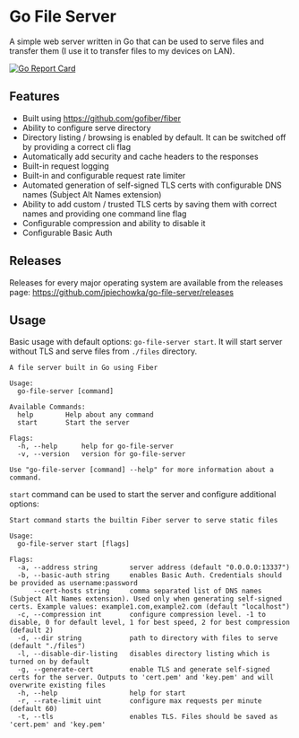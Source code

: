 # Go File Server
A simple web server written in Go that can be used to serve files and transfer them (I use it to transfer files to my devices on LAN).

[![Go Report Card](https://goreportcard.com/badge/github.com/jpiechowka/go-file-server)](https://goreportcard.com/report/github.com/jpiechowka/go-file-server)

## Features
* Built using https://github.com/gofiber/fiber
* Ability to configure serve directory
* Directory listing / browsing is enabled by default. It can be switched off by providing a correct cli flag
* Automatically add security and cache headers to the responses
* Built-in request logging
* Built-in and configurable request rate limiter
* Automated generation of self-signed TLS certs with configurable DNS names (Subject Alt Names extension)
* Ability to add custom / trusted TLS certs by saving them with correct names and providing one command line flag
* Configurable compression and ability to disable it
* Configurable Basic Auth

## Releases
Releases for every major operating system are available from the releases page: https://github.com/jpiechowka/go-file-server/releases

## Usage
Basic usage with default options: ```go-file-server start```. It will start server without TLS and serve files from ```./files``` directory.

```
A file server built in Go using Fiber

Usage:
  go-file-server [command]

Available Commands:
  help        Help about any command
  start       Start the server

Flags:
  -h, --help      help for go-file-server
  -v, --version   version for go-file-server

Use "go-file-server [command] --help" for more information about a command.
```

```start``` command can be used to start the server and configure additional options:
```
Start command starts the builtin Fiber server to serve static files

Usage:
  go-file-server start [flags]

Flags:
  -a, --address string        server address (default "0.0.0.0:13337")
  -b, --basic-auth string     enables Basic Auth. Credentials should be provided as username:password
      --cert-hosts string     comma separated list of DNS names (Subject Alt Names extension). Used only when generating self-signed certs. Example values: example1.com,example2.com (default "localhost")
  -c, --compression int       configure compression level. -1 to disable, 0 for default level, 1 for best speed, 2 for best compression (default 2)
  -d, --dir string            path to directory with files to serve (default "./files")
  -l, --disable-dir-listing   disables directory listing which is turned on by default
  -g, --generate-cert         enable TLS and generate self-signed certs for the server. Outputs to 'cert.pem' and 'key.pem' and will overwrite existing files
  -h, --help                  help for start
  -r, --rate-limit uint       configure max requests per minute (default 60)
  -t, --tls                   enables TLS. Files should be saved as 'cert.pem' and 'key.pem'
```

